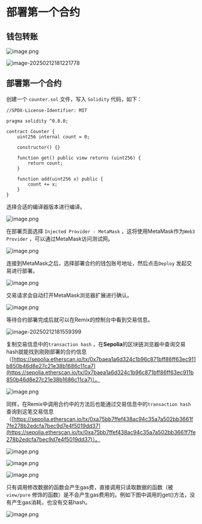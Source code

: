 # 部署第一个合约

## 钱包转账

 

![image.png](https://minio.drivefly.cn:443/image-hoshino/blog/2025/02/12/image.png)

![image-20250212181221778](https://minio.drivefly.cn:443/image-hoshino/blog/2025/02/12/image-20250212181221778.png)

## 部署第一个合约

创建一个 `counter.sol` 文件，写入 `Solidity` 代码，如下：

```solidity
//SPDX-License-Identifier: MIT

pragma solidity ^0.8.0;

contract Counter {
    uint256 internal count = 0;

    constructor() {}

    function get() public view returns (uint256) {
        return count;
    }

    function add(uint256 x) public {
        count += x;
    }
}
```

选择合适的编译器版本进行编译。

![image.png](https://minio.drivefly.cn:443/image-hoshino/blog/2025/02/12/image%202.png)

在部署页面选择 `Injected Provider - MetaMask` ，这将使用MetaMask作为`Web3 Provider` ，可以通过MetaMask访问测试网。

![image.png](https://minio.drivefly.cn:443/image-hoshino/blog/2025/02/12/image%203.png)

连接到MetaMask之后，选择部署合约的钱包账号地址，然后点击`Deploy` 发起交易进行部署。

![image.png](https://minio.drivefly.cn:443/image-hoshino/blog/2025/02/12/image%204.png)

交易请求会自动打开MetaMask浏览器扩展进行确认。

![image.png](https://minio.drivefly.cn:443/image-hoshino/blog/2025/02/12/image%205.png)

等待合约部署完成后就可以在Remix的控制台中看到交易信息。

![image-20250212181559399](https://minio.drivefly.cn:443/image-hoshino/blog/2025/02/12/image-20250212181559399.png)

复制交易信息中的`transaction hash` ，在**Sepolia**的区块链浏览器中查询交易hash就能找到刚刚部署的合约信息（[https://sepolia.etherscan.io/tx/0x7baea1a6d324c1b96c871bff86ff63ec911b850b46d8e27c21e38b1686c11ca7](https://sepolia.etherscan.io/tx/0x7baea1a6d324c1b96c871bff86ff63ec911b850b46d8e27c21e38b1686c11ca7)）。

![image.png](https://minio.drivefly.cn:443/image-hoshino/blog/2025/02/12/image%207.png)

同样，在Remix中调用合约中的方法后也能通过交易信息中的`transaction hash` 查询到这笔交易信息（[https://sepolia.etherscan.io/tx/0xa75bb7ffef438ac94c35a7a502bb3661f7fe278b2edcfa7bec9d7e4f5019dd37](https://sepolia.etherscan.io/tx/0xa75bb7ffef438ac94c35a7a502bb3661f7fe278b2edcfa7bec9d7e4f5019dd37)）。

![image.png](https://minio.drivefly.cn:443/image-hoshino/blog/2025/02/12/image%208.png)

![image.png](https://minio.drivefly.cn:443/image-hoshino/blog/2025/02/12/image%209.png)

![image.png](https://minio.drivefly.cn:443/image-hoshino/blog/2025/02/12/image%2010.png)

只有调用修改数据的函数会产生gas费，直接调用只读取数据的函数（被`view/pure` 修饰的函数）是不会产生gas费用的。例如下图中调用的get()方法，没有产生gas消耗，也没有交易hash。

![image.png](https://minio.drivefly.cn:443/image-hoshino/blog/2025/02/12/image%2011.png)